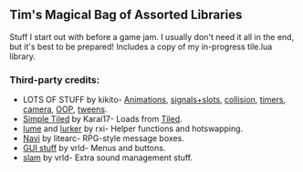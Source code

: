 ## Tim's Magical Bag of Assorted Libraries
Stuff I start out with before a game jam. I usually don't need it all in the end, but it's best to be prepared!
Includes a copy of my in-progress tile.lua library.

### Third-party credits:
* LOTS OF STUFF by kikito- [Animations](https://github.com/kikito/anim8), [signals+slots](https://github.com/kikito/beholder.lua), [collision](https://github.com/kikito/bump.lua), [timers](https://github.com/kikito/cron.lua), [camera](https://github.com/kikito/gamera), [OO](https://github.com/kikito/middleclass)[P](https://github.com/kikito/stateful.lua), [tweens](https://github.com/kikito/tween.lua).
* [Simple Tiled](https://github.com/karai17/Simple-Tiled-Implementation) by Karai17- Loads from [Tiled](http://www.mapeditor.org/).
* [lume](https://github.com/rxi/lume) and [lurker](https://github.com/rxi/lurker) by rxi- Helper functions and hotswapping.
* [Navi](https://github.com/cluke009/Navi) by litearc- RPG-style message boxes.
* [GUI stuff](https://github.com/vrld/Quickie) by vrld- Menus and buttons.
* [slam](https://github.com/vrld/slam) by vrld- Extra sound management stuff.